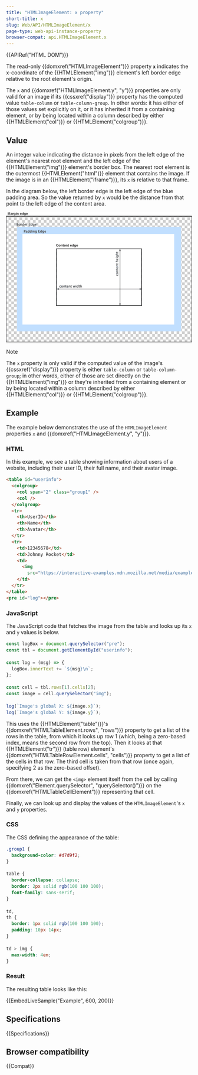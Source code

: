 ```yaml
---
title: "HTMLImageElement: x property"
short-title: x
slug: Web/API/HTMLImageElement/x
page-type: web-api-instance-property
browser-compat: api.HTMLImageElement.x
---
```


{{APIRef("HTML DOM")}}

The read-only {{domxref("HTMLImageElement")}} property
**`x`** indicates the x-coordinate of the
{{HTMLElement("img")}} element's left border edge relative to the root element's
origin.

The `x` and {{domxref("HTMLImageElement.y", "y")}} properties are only valid
for an image if its {{cssxref("display")}} property has the computed value
`table-column` or `table-column-group`. In other words: it has
either of those values set explicitly on it, or it has inherited it from a containing
element, or by being located within a column described by either {{HTMLElement("col")}}
or {{HTMLElement("colgroup")}}.

## Value

An integer value indicating the distance in pixels from the left edge of the element's
nearest root element and the left edge of the {{HTMLElement("img")}} element's border
box. The nearest root element is the outermost {{HTMLElement("html")}} element that
contains the image. If the image is in an {{HTMLElement("iframe")}}, its `x`
is relative to that frame.

In the diagram below, the left border edge is the left edge of the blue padding area.
So the value returned by `x` would be the distance from that point to the
left edge of the content area.

![Diagram showing the relationships between the various boxes associated with an element](boxmodel-3.png)

> [!NOTE]
> The `x` property is only valid if the computed
> value of the image's {{cssxref("display")}} property is either
> `table-column` or `table-column-group`; in other words, either
> of those are set directly on the {{HTMLElement("img")}} or they're inherited from a
> containing element or by being located within a column described by either
> {{HTMLElement("col")}} or {{HTMLElement("colgroup")}}.

## Example

The example below demonstrates the use of the `HTMLImageElement` properties
`x` and {{domxref("HTMLImageElement.y", "y")}}.

### HTML

In this example, we see a table showing information about users of a website,
including their user ID, their full name, and their avatar image.

```html
<table id="userinfo">
  <colgroup>
    <col span="2" class="group1" />
    <col />
  </colgroup>
  <tr>
    <th>UserID</th>
    <th>Name</th>
    <th>Avatar</th>
  </tr>
  <tr>
    <td>12345678</td>
    <td>Johnny Rocket</td>
    <td>
      <img
        src="https://interactive-examples.mdn.mozilla.net/media/examples/grapefruit-slice-332-332.jpg" />
    </td>
  </tr>
</table>
<pre id="log"></pre>
```

### JavaScript

The JavaScript code that fetches the image from the table and looks up its
`x` and `y` values is below.

```js
const logBox = document.querySelector("pre");
const tbl = document.getElementById("userinfo");

const log = (msg) => {
  logBox.innerText += `${msg}\n`;
};

const cell = tbl.rows[1].cells[2];
const image = cell.querySelector("img");

log(`Image's global X: ${image.x}`);
log(`Image's global Y: ${image.y}`);
```

This uses the {{HTMLElement("table")}}'s {{domxref("HTMLTableElement.rows", "rows")}}
property to get a list of the rows in the table, from which it looks up row 1 (which,
being a zero-based index, means the second row from the top). Then it looks at that
{{HTMLElement("tr")}} (table row) element's {{domxref("HTMLTableRowElement.cells", "cells")}}
property to get a list of the cells in that row. The third cell is taken from
that row (once again, specifying 2 as the zero-based offset).

From there, we can get the `<img>` element itself from the cell by
calling {{domxref("Element.querySelector", "querySelector()")}} on the
{{domxref("HTMLTableCellElement")}} representing that cell.

Finally, we can look up and display the values of the `HTMLImageElement`'s
`x` and `y` properties.

### CSS

The CSS defining the appearance of the table:

```css
.group1 {
  background-color: #d7d9f2;
}

table {
  border-collapse: collapse;
  border: 2px solid rgb(100 100 100);
  font-family: sans-serif;
}

td,
th {
  border: 1px solid rgb(100 100 100);
  padding: 10px 14px;
}

td > img {
  max-width: 4em;
}
```

### Result

The resulting table looks like this:

{{EmbedLiveSample("Example", 600, 200)}}

## Specifications

{{Specifications}}

## Browser compatibility

{{Compat}}
